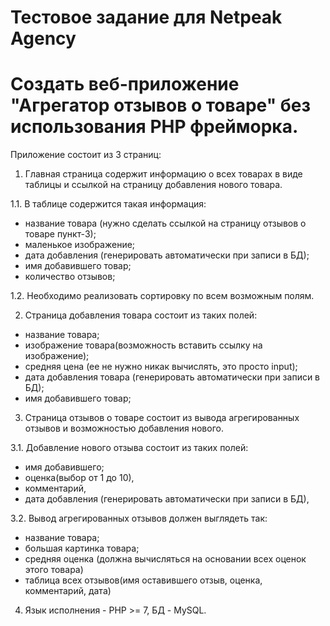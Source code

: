 # Тестовое задание для Netpeak Agency

# Создать веб-приложение "Агрегатор отзывов о товаре" без использования PHP фрейморка.

Приложение состоит из 3 страниц:

1. Главная страница содержит информацию о всех товарах в виде таблицы и ссылкой на страницу добавления нового товара.

  1.1. В таблице содержится такая информация:
  - название товара (нужно сделать ссылкой на страницу отзывов о товаре пункт-3);
  - маленькое изображение;
  - дата добавления (генерировать автоматически при записи в БД);
  - имя добавившего товар;
  - количество отзывов;
  
  1.2. Необходимо реализовать сортировку по всем возможным полям.

2. Страница добавления товара состоит из таких полей:
  - название товара;
  - изображение товара(возможность вставить ссылку на изображение);
  - средняя цена (ее не нужно никак вычислять, это просто input);
  - дата добавления товара (генерировать автоматически при записи в БД);
  - имя добавившего товар;

3. Страница отзывов о товаре состоит из вывода агрегированных отзывов и возможностью добавления нового.

 3.1. Добавление нового отзыва состоит из таких полей:
  - имя добавившего;
  - оценка(выбор от 1 до 10),
  - комментарий,
  - дата добавления (генерировать автоматически при записи в БД),
  
 3.2. Вывод агрегированных отзывов должен выглядеть так:
  - название товара;
  - большая картинка товара;
  - средняя оценка (должна вычисляться на основании всех оценок этого товара)
  - таблица всех отзывов(имя оставившего отзыв, оценка, комментарий, дата)

4. Язык исполнения - PHP >= 7, БД - MySQL.
